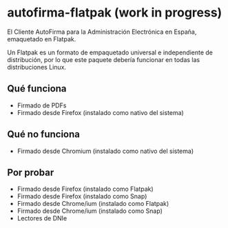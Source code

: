 # autofirma-flatpak (work in progress)

El Cliente AutoFirma para la Administración Electrónica en España, emaquetado en Flatpak.

Un Flatpak es un formato de empaquetado universal e independiente de distribución, por lo que este paquete debería funcionar en todas las distribuciones Linux.

## Qué funciona

* Firmado de PDFs
* Firmado desde Firefox (instalado como nativo del sistema)

## Qué no funciona

* Firmado desde Chromium (instalado como nativo del sistema)

## Por probar

* Firmado desde Firefox (instalado como Flatpak)
* Firmado desde Firefox (instalado como Snap)
* Firmado desde Chrome/ium (instalado como Flatpak)
* Firmado desde Chrome/ium (instalado como Snap)
* Lectores de DNIe
